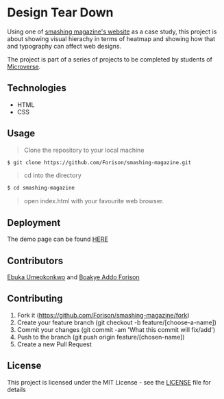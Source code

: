 # Design Tear Down

Using one of [smashing magazine's website](https://www.smashingmagazine.com) as a case study, this project is about showing visual hierachy in terms of heatmap and showing how that and typography can affect web designs.

The project is part of a series of projects to be completed by students of [Microverse](https://www.microverse.org/ "The Global School for Remote Software Developers!").

## Technologies

- HTML
- CSS

## Usage

> Clone the repository to your local machine

```sh
$ git clone https://github.com/Forison/smashing-magazine.git
```

> cd into the directory

```sh
$ cd smashing-magazine
```

> open index.html with your favourite web browser.

## Deployment

The demo page can be found [HERE](https://raw.githack.com/Forison/smashing-magazine/dev/index.html)

## Contributors

[Ebuka Umeokonkwo](https://github.com/ebukaume) and [Boakye Addo Forison](https://github.com/Forison)

## Contributing

1. Fork it (https://github.com/Forison/smashing-magazine/fork)
2. Create your feature branch (git checkout -b feature/[choose-a-name])
3. Commit your changes (git commit -am 'What this commit will fix/add')
4. Push to the branch (git push origin feature/[chosen-name])
5. Create a new Pull Request

## License

This project is licensed under the MIT License - see the [LICENSE](./LICENSE.md) file for details
